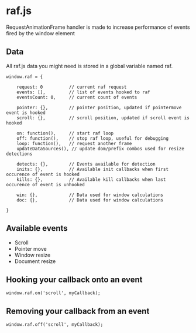 # raf.js

RequestAnimationFrame handler is made to increase performance of events fired by the window element

## Data

All raf.js data you might need is stored in a global variable named raf.

	window.raf = {

		request: 0			// current raf request
		events: [], 		// list of events hooked to raf
		eventsCount: 0, 	// current count of events

		pointer: {},		// pointer position, updated if pointermove event is hooked
		scroll: {},			// scroll position, updated if scroll event is hooked

		on: function(), 	// start raf loop
		off: function(), 	// stop raf loop, useful for debugging
		loop: function(), 	// request another frame
		updateDataSources(), // update dom/prefix combos used for resize detections

		detects: {},		// Events available for detection
		inits: {}, 			// Available init callbacks when first occurence of event is hooked
		kills: {}, 			// Available kill callbacks when last occurence of event is unhooked

		win: {}, 			// Data used for window calculations
		doc: {}, 			// Data used for window calculations

	}

## Available events

- Scroll
- Pointer move
- Window resize
- Document resize

## Hooking your callback onto an event

	window.raf.on('scroll', myCallback);

## Removing your callback from an event

	window.raf.off('scroll', myCallback);




